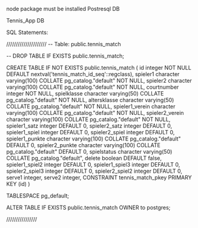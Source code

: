 node package must be installed
Postresql DB


Tennis_App DB

SQL Statements:

/////////////////////
-- Table: public.tennis_match

-- DROP TABLE IF EXISTS public.tennis_match;

CREATE TABLE IF NOT EXISTS public.tennis_match
(
    id integer NOT NULL DEFAULT nextval('tennis_match_id_seq'::regclass),
    spieler1 character varying(100) COLLATE pg_catalog."default" NOT NULL,
    spieler2 character varying(100) COLLATE pg_catalog."default" NOT NULL,
    courtnumber integer NOT NULL,
    spielklasse character varying(50) COLLATE pg_catalog."default" NOT NULL,
    altersklasse character varying(50) COLLATE pg_catalog."default" NOT NULL,
    spieler1_verein character varying(100) COLLATE pg_catalog."default" NOT NULL,
    spieler2_verein character varying(100) COLLATE pg_catalog."default" NOT NULL,
    spieler1_satz integer DEFAULT 0,
    spieler2_satz integer DEFAULT 0,
    spieler1_spiel integer DEFAULT 0,
    spieler2_spiel integer DEFAULT 0,
    spieler1_punkte character varying(100) COLLATE pg_catalog."default" DEFAULT 0,
    spieler2_punkte character varying(100) COLLATE pg_catalog."default" DEFAULT 0,
    spielstatus character varying(50) COLLATE pg_catalog."default",
    delete boolean DEFAULT false,
    spieler1_spiel2 integer DEFAULT 0,
    spieler1_spiel3 integer DEFAULT 0,
    spieler2_spiel3 integer DEFAULT 0,
    spieler2_spiel2 integer DEFAULT 0,
    serve1 integer,
    serve2 integer,
    CONSTRAINT tennis_match_pkey PRIMARY KEY (id)
)

TABLESPACE pg_default;

ALTER TABLE IF EXISTS public.tennis_match
    OWNER to postgres;




////////////////

